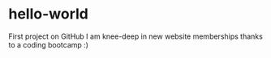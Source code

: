 # hello-world
First project on GitHub
I am knee-deep in new website memberships thanks to a coding bootcamp :)
